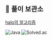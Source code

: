 ## 📝 풀이 보관소

[halo의 알고리즘](https://velog.io/@halo_3735/series/%EC%95%8C%EA%B3%A0%EB%A6%AC%EC%A6%98)


![Java](https://img.shields.io/badge/Language-Java-blue)
![Solved.ac](http://mazassumnida.wtf/api/mini/generate_badge?boj=your_baekjoon_id)
